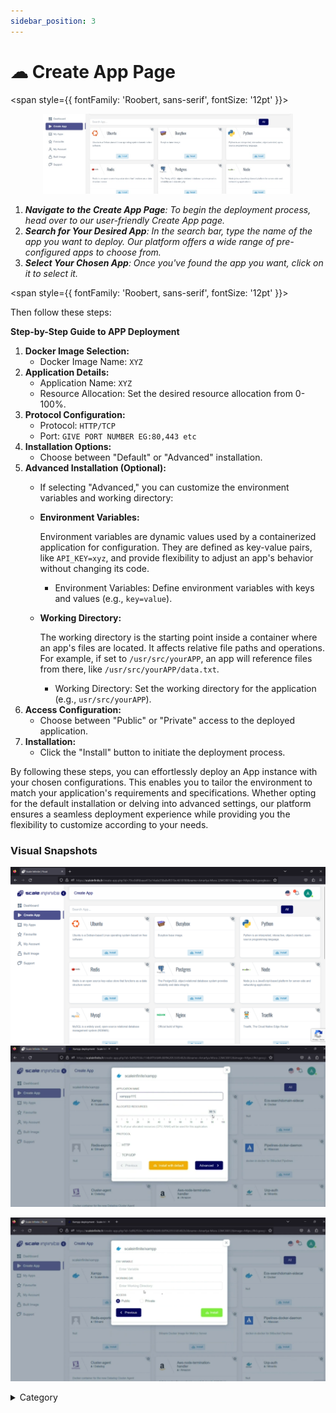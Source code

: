 ```yaml
---
sidebar_position: 3
---
```


# ☁ Create App Page


<span style={{ fontFamily: 'Roobert, sans-serif', fontSize: '12pt' }}>

<p align="center">
  <img src="/img/ddv4.jpg" alt="Alt Text" width="400"/>
</p>



1. _**Navigate to the Create App Page**: To begin the deployment process, head over to our user-friendly Create App page._
2. _**Search for Your Desired App**: In the search bar, type the name of the app you want to deploy. Our platform offers a wide range of pre-configured apps to choose from._
3. _**Select Your Chosen App**: Once you've found the app you want, click on it to select it._



</span>


<span style={{ fontFamily: 'Roobert, sans-serif', fontSize: '12pt' }}>

Then follow these steps:

**Step-by-Step Guide to APP Deployment**

1. **Docker Image Selection:**
   * Docker Image Name: `XYZ`
2. **Application Details:**
   * Application Name: `XYZ`
   * Resource Allocation: Set the desired resource allocation from 0-100%.
3. **Protocol Configuration:**
   * Protocol: `HTTP/TCP`
   * Port: `GIVE PORT NUMBER EG:80,443 etc`
4. **Installation Options:**
   * Choose between "Default" or "Advanced" installation.
5. **Advanced Installation (Optional):**
   * If selecting "Advanced," you can customize the environment variables and working directory:
   *   **Environment Variables:**

       Environment variables are dynamic values used by a containerized application for configuration. They are defined as key-value pairs, like `API_KEY=xyz`, and provide flexibility to adjust an app's behavior without changing its code.

       * Environment Variables: Define environment variables with keys and values (e.g., `key=value`).
   *   **Working Directory:**

       The working directory is the starting point inside a container where an app's files are located. It affects relative file paths and operations. For example, if set to `/usr/src/yourAPP`, an app will reference files from there, like `/usr/src/yourAPP/data.txt`.

       * Working Directory: Set the working directory for the application (e.g., `usr/src/yourAPP`).
6. **Access Configuration:**
   * Choose between "Public" or "Private" access to the deployed application.
7. **Installation:**
   * Click the "Install" button to initiate the deployment process.

By following these steps, you can effortlessly deploy an App instance with your chosen configurations. This enables you to tailor the environment to match your application's requirements and specifications. Whether opting for the default installation or delving into advanced settings, our platform ensures a seamless deployment experience while providing you the flexibility to customize according to your needs.

### Visual Snapshots
![Alt Text](/img/pp.jpg) ![Alt Text](/img/p2.jpg)

![Alt Text](/img/p3.jpg)

<details>

<summary>Category</summary>

Kubernetes, cloud computing, DevOps, cloud services, hosting platform, container orchestration, cloud infrastructure, cloud deployment, cloud management, cloud technology, cloud solutions , **Create App**&#x20;

</details>



</span>



